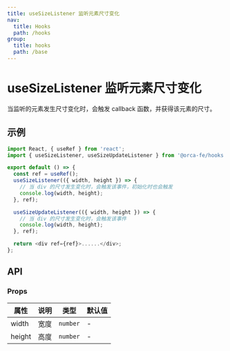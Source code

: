 ```yaml
---
title: useSizeListener 监听元素尺寸变化
nav:
  title: Hooks
  path: /hooks
group:
  title: hooks
  path: /base
---
```


# useSizeListener 监听元素尺寸变化

当监听的元素发生尺寸变化时，会触发 callback 函数，并获得该元素的尺寸。

## 示例

```javascript
import React, { useRef } from 'react';
import { useSizeListener, useSizeUpdateListener } from '@orca-fe/hooks';

export default () => {
  const ref = useRef();
  useSizeListener(({ width, height }) => {
    // 当 div 的尺寸发生变化时，会触发该事件，初始化时也会触发
    console.log(width, height);
  }, ref);

  useSizeUpdateListener(({ width, height }) => {
    // 当 div 的尺寸发生变化时，会触发该事件
    console.log(width, height);
  }, ref);

  return <div ref={ref}>......</div>;
};
```

## API

### Props

| 属性   | 说明 | 类型     | 默认值 |
| ------ | ---- | -------- | ------ |
| width  | 宽度 | `number` | -      |
| height | 高度 | `number` | -      |
